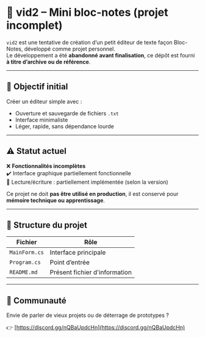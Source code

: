 # 📝 vid2 – Mini bloc-notes (projet incomplet)

`vid2` est une tentative de création d’un petit éditeur de texte façon Bloc-Notes, développé comme projet personnel.  
Le développement a été **abandonné avant finalisation**, ce dépôt est fourni **à titre d’archive ou de référence**.

---

## 🧠 Objectif initial

Créer un éditeur simple avec :

- Ouverture et sauvegarde de fichiers `.txt`
- Interface minimaliste
- Léger, rapide, sans dépendance lourde

---

## ⚠️ Statut actuel

❌ **Fonctionnalités incomplètes**  
✔️ Interface graphique partiellement fonctionnelle  
📄 Lecture/écriture : partiellement implémentée (selon la version)

Ce projet ne doit **pas être utilisé en production**, il est conservé pour **mémoire technique ou apprentissage**.

---

## 📁 Structure du projet

| Fichier | Rôle |
|--------|------|
| `MainForm.cs` | Interface principale |
| `Program.cs` | Point d’entrée |
| `README.md` | Présent fichier d'information |

---

## 💬 Communauté

Envie de parler de vieux projets ou de déterrage de prototypes ?

👉 [https://discord.gg/nQBaUpdcHn](https://discord.gg/nQBaUpdcHn)
